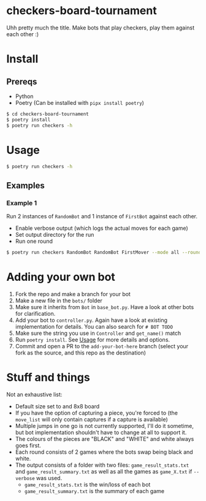 # checkers-board-tournament

Uhh pretty much the title. Make bots that play checkers, play them against each other :)

# Install

## Prereqs
- Python
- Poetry (Can be installed with `pipx install poetry`)

```bash
$ cd checkers-board-tournament
$ poetry install
$ poetry run checkers -h
```

# Usage

```bash
$ poetry run checkers -h
```
## Examples
### Example 1
Run 2 instances of `RandomBot` and 1 instance of `FirstBot` against each other.
- Enable verbose output (which logs the actual moves for each game)
- Set output directory for the run
- Run one round
```bash
$ poetry run checkers RandomBot RandomBot FirstMover --mode all --rounds 1 --verbose --output-dir output
```

# Adding your own bot

1. Fork the repo and make a branch for your bot
2. Make a new file in the `bots/` folder
3. Make sure it inherits from `Bot` in `base_bot.py`. Have a look at other bots for clarification.
4. Add your bot to `controller.py`. Again have a look at existing implementation for details. You can also search for `# BOT TODO`
5. Make sure the string you use in `Controller` and `get_name()` match
6. Run `poetry install`. See [Usage](#usage) for more details and options.
7. Commit and open a PR to the `add-your-bot-here` branch (select your fork as the source, and this repo as the destination)

# Stuff and things

Not an exhaustive list:
- Default size set to and 8x8 board
- If you have the option of capturing a piece, you're forced to (the `move_list` will only contain captures if a capture is available)
- Multiple jumps in one go is not currently supported, I'll do it sometime, but bot implementation shouldn't have to change at all to support it.
- The colours of the pieces are "BLACK" and "WHITE" and white always goes first.
- Each round consists of 2 games where the bots swap being black and white.
- The output consists of a folder with two files: `game_result_stats.txt` and `game_result_summary.txt` as well as all the games as `game_X.txt` if `--verbose` was used.
  - `game_result_stats.txt` is the win/loss of each bot
  - `game_result_summary.txt` is the summary of each game